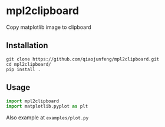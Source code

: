 # mpl2clipboard
Copy matplotlib image to clipboard

## Installation
```
git clone https://github.com/qiaojunfeng/mpl2clipboard.git
cd mpl2clipboard/
pip install .
```

## Usage

```python
import mpl2clipboard
import matplotlib.pyplot as plt
```

Also example at `examples/plot.py`
